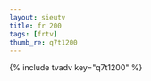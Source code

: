 ```yaml
--- 
layout: sieutv
title: fr 200
tags: [frtv]
thumb_re: q7t1200
---
```

{% include tvadv key="q7t1200" %} 
